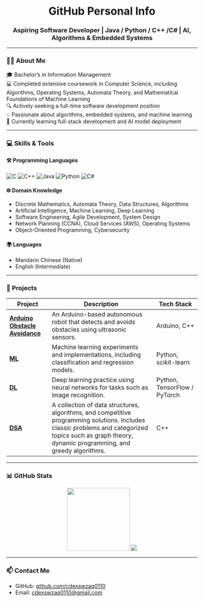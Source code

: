 <h1 align="center">GitHub Personal Info</h1> <h3 align="center">Aspiring Software Developer | Java / Python / C++ /C# | AI, Algorithms & Embedded Systems</h3>

---

### 👨‍🎓 About Me

🎓 Bachelor’s in Information Management  
💻 Completed extensive coursework in Computer Science, including Algorithms, Operating Systems, Automata Theory, and Mathematical Foundations of Machine Learning  
🔍 Actively seeking a full-time software development position  
💡 Passionate about algorithms, embedded systems, and machine learning  
🌱 Currently learning full-stack development and AI model deployment  

---

### 💻 Skills & Tools

#### 🛠 Programming Languages
![C](https://img.shields.io/badge/C-00599C?style=flat&logo=c&logoColor=white)
![C++](https://img.shields.io/badge/C++-00599C?style=flat&logo=c%2B%2B&logoColor=white)
![Java](https://img.shields.io/badge/Java-ED8B00?style=flat&logo=java&logoColor=white)
![Python](https://img.shields.io/badge/Python-3776AB?style=flat&logo=python&logoColor=white)
![C#](https://img.shields.io/badge/C%23-68217A?style=flat&logo=c-sharp&logoColor=white)

#### 🌐 Domain Knowledge
- Discrete Mathematics, Automata Theory, Data Structures, Algorithms
- Artificial Intelligence, Machine Learning, Deep Learning
- Software Engineering, Agile Development, System Design
- Network Planning (CCNA), Cloud Services (AWS), Operating Systems
- Object-Oriented Programming, Cybersecurity

#### 🌍 Languages
- Mandarin Chinese (Native)
- English (Intermediate)

---

### 🚀 Projects

| Project | Description | Tech Stack |
|--------|-------------|------------|
| [**Arduino Obstacle Avoidance**](https://github.com/cdexswzaq0110/Arduino_obstacle_avoidance) | An Arduino-based autonomous robot that detects and avoids obstacles using ultrasonic sensors. | Arduino, C++ |
| [**ML**](https://github.com/cdexswzaq0110/ML) | Machine learning experiments and implementations, including classification and regression models. | Python, scikit-learn |
| [**DL**](https://github.com/cdexswzaq0110/DL) | Deep learning practice using neural networks for tasks such as image recognition. | Python, TensorFlow / PyTorch |
| [**DSA**](https://github.com/cdexswzaq0110/DSA) | A collection of data structures, algorithms, and competitive programming solutions. Includes classic problems and categorized topics such as graph theory, dynamic programming, and greedy algorithms. | C++ |

---

### 📊 GitHub Stats

<p align="center">
  <img src="https://github-readme-stats.vercel.app/api?username=cdexswzaq0110&show_icons=true&theme=tokyonight" height="165">
  <img src="https://github-readme-stats.vercel.app/api/top-langs/?username=cdexswzaq0110&layout=compact&theme=tokyonight">
</p>


---

### 📫 Contact Me

- GitHub: [github.com/cdexswzaq0110](https://github.com/cdexswzaq0110)  
- Email: cdexswzaq0110@gmail.com
